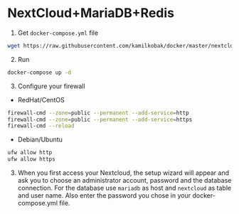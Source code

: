 # NextCloud+MariaDB+Redis

1. Get `docker-compose.yml` file
```bash
wget https://raw.githubusercontent.com/kamilkobak/docker/master/nextcloud/docker-compose.yml
```

2. Run
```bash
docker-compose up -d
```

3. Configure your firewall
 * RedHat/CentOS
```bash
firewall-cmd --zone=public --permanent --add-service=http
firewall-cmd --zone=public --permanent --add-service=https
firewall-cmd --reload
```
 * Debian/Ubuntu
```bash
ufw allow http
ufw allow https

```

3. When you first access your Nextcloud, the setup wizard will appear and ask you to choose an administrator account, password and the database connection. For the database use `mariadb` as host and `nextcloud` as table and user name. Also enter the password you chose in your docker-compose.yml file.

